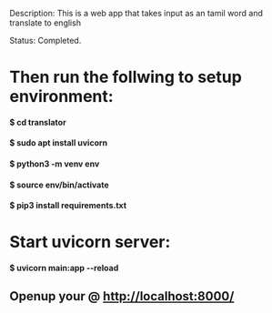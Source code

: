 Description: This is a web app that takes input as an tamil word and translate to english

Status: Completed.
<html>
<h1>Then run the follwing to setup environment:</h1>
<h4>$ cd translator</h4>
<h4>$ sudo apt install uvicorn</h4>
<h4>$ python3 -m venv env</h4>
<h4>$ source env/bin/activate</h4>
<h4>$ pip3 install requirements.txt </h4>

<h1>Start uvicorn server:</h1>
<h4>$ uvicorn main:app --reload</h4>
<h2>Openup your @
<a href>http://localhost:8000/</a></h2>
</html>

